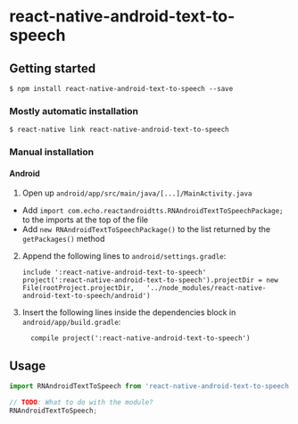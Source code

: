
# react-native-android-text-to-speech

## Getting started

`$ npm install react-native-android-text-to-speech --save`

### Mostly automatic installation

`$ react-native link react-native-android-text-to-speech`

### Manual installation


#### Android

1. Open up `android/app/src/main/java/[...]/MainActivity.java`
  - Add `import com.echo.reactandroidtts.RNAndroidTextToSpeechPackage;` to the imports at the top of the file
  - Add `new RNAndroidTextToSpeechPackage()` to the list returned by the `getPackages()` method
2. Append the following lines to `android/settings.gradle`:
  	```
  	include ':react-native-android-text-to-speech'
  	project(':react-native-android-text-to-speech').projectDir = new File(rootProject.projectDir, 	'../node_modules/react-native-android-text-to-speech/android')
  	```
3. Insert the following lines inside the dependencies block in `android/app/build.gradle`:
  	```
      compile project(':react-native-android-text-to-speech')
  	```


## Usage
```javascript
import RNAndroidTextToSpeech from 'react-native-android-text-to-speech';

// TODO: What to do with the module?
RNAndroidTextToSpeech;
```
  